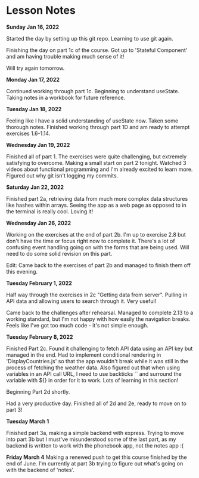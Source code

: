 # Lesson Notes

**Sunday Jan 16, 2022**

Started the day by setting up this git repo. Learning to use git again.

Finishing the day on part 1c of the course. Got up to 'Stateful Component' and am having trouble making much sense of it!

Will try again tomorrow.

**Monday Jan 17, 2022**

Continued working through part 1c. Beginning to understand useState. Taking notes in a workbook for future reference.

**Tuesday Jan 18, 2022**

Feeling like I have a solid understanding of useState now. Taken some thorough notes. Finished working through part 1D and am ready to attempt exercises 1.6-1.14.

**Wednesday Jan 19, 2022**

Finished all of part 1. The exercises were quite challenging, but extremely satisfying to overcome. Making a small start on part 2 tonight. Watched 3 videos about functional programming and I'm already excited to learn more. Figured out why git isn't logging my commits.

**Saturday Jan 22, 2022**

Finished part 2a, retrieving data from much more complex data structures like hashes within arrays. Seeing the app as a web page as opposed to in the terminal is really cool. Loving it!

**Wednesday Jan 26, 2022**

Working on the exercises at the end of part 2b. I'm up to exercise 2.8 but don't have the time or focus right now to complete it. There's a lot of confusing event handling going on with the forms that are being used. Will need to do some solid revision on this part.

Edit: Came back to the exercises of part 2b and managed to finish them off this evening.

**Tuesday February 1, 2022**

Half way through the exercises in 2c "Getting data from server". Pulling in API data and allowing users to search through it. Very useful!

Came back to the challenges after rehearsal. Managed to complete 2.13 to a working standard, but I'm not happy with how easily the navigation breaks. Feels like I've got too much code - it's not simple enough.

**Tuesday February 8, 2022**

Finished Part 2c. Found it challenging to fetch API data using an API key but managed in the end. Had to implement conditional rendering in 'DisplayCountries.js' so that the app wouldn't break while it was still in the process of fetching the weather data. Also figured out that when using variables in an API call URL, I need to use backticks `` and surround the variable with ${} in order for it to work. Lots of learning in this section!

Beginning Part 2d shortly.

Had a very productive day. Finished all of 2d and 2e, ready to move on to part 3!

**Tuesday March 1**

Finished part 3a, making a simple backend with express. Trying to move into part 3b but I must've misunderstood some of the last part, as my backend is written to work with the phonebook app, not the notes app :(

**Friday March 4**
Making a renewed push to get this course finished by the end of June. I'm currently at part 3b trying to figure out what's going on with the backend of 'notes'.